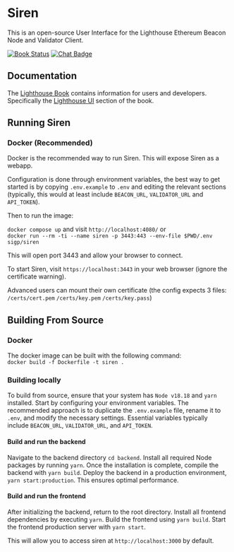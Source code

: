 # Siren

This is an open-source User Interface for the Lighthouse Ethereum Beacon Node
and Validator Client.

[![Book Status]][Book Link] [![Chat Badge]][Chat Link]

[Chat Badge]: https://img.shields.io/badge/chat-discord-%237289da
[Chat Link]: https://discord.gg/jpqcHXPRVJ
[Book Status]: https://img.shields.io/badge/user--docs-unstable-informational
[Book Link]: https://lighthouse-book.sigmaprime.io/lighthouse-ui.html
[stable]: https://github.com/sigp/siren/tree/stable
[unstable]: https://github.com/sigp/siren/tree/unstable

## Documentation

The [Lighthouse Book](https://lighthouse-book.sigmaprime.io) contains information for users and
developers. Specifically the [Lighthouse UI](https://lighthouse-book.sigmaprime.io/lighthouse-ui.html) section of the book.

## Running Siren

### Docker (Recommended)

Docker is the recommended way to run Siren. This will expose Siren as a webapp. 

Configuration is done through environment variables, the best way to get started is by copying `.env.example` to `.env` and editing the relevant sections (typically, this would at least include `BEACON_URL`, `VALIDATOR_URL` and `API_TOKEN`).


Then to run the image:

`docker compose up` and visit `http://localhost:4080/`
or  
`docker run --rm -ti --name siren -p 3443:443 --env-file $PWD/.env sigp/siren`  

This will open port 3443 and allow your browser to connect. 


To start Siren, visit `https://localhost:3443` in your web browser (ignore the certificate warning). 

Advanced users can mount their own certificate (the config expects 3 files: `/certs/cert.pem` `/certs/key.pem` `/certs/key.pass`)

## Building From Source

### Docker 

The docker image can be built with the following command:  
`docker build -f Dockerfile -t siren .`

### Building locally

To build from source, ensure that your system has `Node v18.18` and `yarn` installed. Start by configuring your environment variables. The recommended approach is to duplicate the `.env.example` file, rename it to `.env`, and modify the necessary settings. Essential variables typically include `BEACON_URL`, `VALIDATOR_URL`, and `API_TOKEN`.

#### Build and run the backend
Navigate to the backend directory `cd backend`. Install all required Node packages by running `yarn`. Once the installation is complete, compile the backend with `yarn build`. Deploy the backend in a production environment, `yarn start:production`. This ensures optimal performance.


#### Build and run the frontend
After initializing the backend, return to the root directory. Install all frontend dependencies by executing `yarn`. Build the frontend using `yarn build`. Start the frontend production server with `yarn start`. 

This will allow you to access siren at `http://localhost:3000` by default. 
